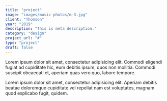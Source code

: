 ```yaml
---
title: "project"
image: "images/music-photos/m-3.jpg"
client: "Thomson"
year: "2019"
description: "This is meta description."
category: "design"
project_url: "#"
type: "project"
draft: false
---
```


Lorem ipsum dolor sit amet, consectetur adipisicing elit. Commodi eligendi fugiat ad cupiditate hic, eum debitis ipsum, quos non mollitia. Commodi suscipit obcaecati et, aperiam quas vero quo, labore tempore.

Lorem ipsum dolor sit amet, consectetur adipisicing elit. Aperiam debitis beatae doloremque cupiditate vel repellat nam est voluptates, magnam quod explicabo fugit, quidem.
